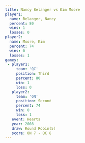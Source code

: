```yaml
---
title: Nancy Belanger vs Kim Moore
player1:               
  name: Belanger, Nancy
  percent: 80          
  wins: 1              
  losses: 0            
player2:               
  name: Moore, Kim     
  percent: 74          
  wins: 0              
  losses: 1            
games:
 - player1:         
     team: 'QC'     
     position: Third
     percent: 80    
     win: 1         
     loss: 0        
   player2:          
     team: 'ON'      
     position: Second
     percent: 74     
     win: 0          
     loss: 1         
   event: Hearts       
   year: 2008          
   draw: Round Robin(5)
   score: ON 7 - QC 8  
---
```

